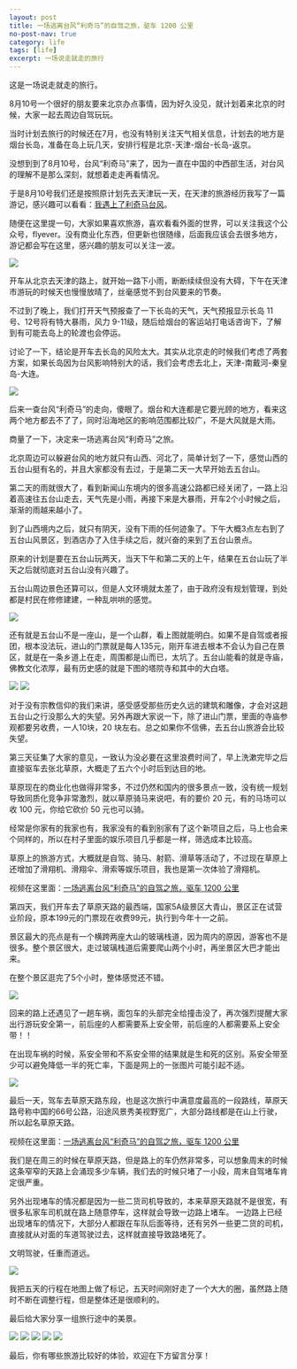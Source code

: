 ```yaml
---
layout: post
title: 一场逃离台风“利奇马”的自驾之旅，驱车 1200 公里
no-post-nav: true
category: life
tags: [life]
excerpt: 一场说走就走的旅行
---
```


这是一场说走就走的旅行。

8月10号一个很好的朋友要来北京办点事情，因为好久没见，就计划着来北京的时候，大家一起去周边自驾玩玩。

当时计划去旅行的时候还在7月，也没有特别关注天气相关信息，计划去的地方是烟台长岛，准备在岛上玩几天，安排行程是北京-天津-烟台-长岛-返京。

没想到到了8月10号，台风“利奇马”来了，因为一直在中国的中西部生活，对台风的理解不是那么深刻，就想着走走再看情况。

于是8月10号我们还是按照原计划先去天津玩一天，在天津的旅游经历我写了一篇游记，感兴趣可以看看：[我遇上了利奇马台风](http://www.ityouknow.com/life/2019/08/07/tianjing.html)。

随便在这里提一句，大家如果喜欢旅游，喜欢看看外面的世界，可以关注我这个公众号，flyever。没有商业化东西，但更新也很随缘，后面我应该会去很多地方，游记都会写在这里，感兴趣的朋友可以关注一波。

![](http://favorites.ren/assets/images/2019/it/driving01.jpeg)

开车从北京去天津的路上，就开始一路下小雨，断断续续但没有大碍，下午在天津市游玩的时候天也慢慢放晴了，丝毫感觉不到台风要来的节奏。

不过到了晚上，我们打开天气预报查了一下长岛的天气，天气预报显示长岛 11号、12号将有特大暴雨，风力 9-11级，随后给烟台的客运站打电话咨询下，了解到有可能去岛上的轮渡也会停运。

讨论了一下，结论是开车去长岛的风险太大。其实从北京走的时候我们考虑了两套方案，如果长岛因为台风影响特别大的话，我们会考虑去北上，天津-南戴河-秦皇岛-大连。

![](http://favorites.ren/assets/images/2019/it/driving02.jpeg)

后来一查台风“利奇马”的走向，傻眼了。烟台和大连都是它要光顾的地方，看来这两个地方都去不了了，同时沿海地区的影响范围都比较广，不是大风就是大雨。

商量了一下，决定来一场逃离台风“利奇马”之旅。

北京周边可以躲避台风的地方就只有山西、河北了，简单计划了一下，感觉山西的五台山挺有名的，并且大家都没有去过，于是第二天一大早开始去五台山。

第二天的雨就很大了，看到新闻山东境内的很多高速公路都已经关闭了，一路上沿着高速往五台山走去，天气先是小雨，再接下来是大暴雨，开车2个小时候之后，渐渐的雨越来越小了。

到了山西境内之后，就只有阴天，没有下雨的任何迹象了。下午大概3点左右到了五台山风景区，到酒店办了入住手续之后，就兴奋的来到了五台山景点。

原来的计划是要在五台山玩两天，当天下午和第二天的上午，结果在五台山玩了半天之后就彻底对五台山没有兴趣了。

五台山周边景色还算可以，但是人文环境就太差了，由于政府没有规划管理，到处都是村民在修修建建，一种乱哄哄的感觉。

![](http://favorites.ren/assets/images/2019/it/driving03.jpeg)

还有就是五台山不是一座山，是一个山群，看上图就能明白。如果不是自驾或者报团，根本没法玩，进山的门票就是每人135元，刚开车进去根本不会认为自己在景区，就是在一条乡道上在走，周围都是山而已，太坑了。五台山能看的就是寺庙，佛教文化浓厚，最有历史感的就是下图的塔院寺和其中的大白塔。

![](http://favorites.ren/assets/images/2019/it/driving04.jpeg)
![](http://favorites.ren/assets/images/2019/it/driving05.jpg)

对于没有宗教信仰的我们来讲，感受感受那些历史久远的建筑和雕像，才会对这趟五台山之行没那么大的失望。另外再跟大家说一下，除了进山门票，里面的寺庙参观都要另收费，一人10块，20 块左右。总之如果你不信佛，去五台山旅游会比较失望。

第三天征集了大家的意见，一致认为没必要在这里浪费时间了，早上洗漱完毕之后直接驱车去张北草原，大概走了五六个小时后到达目的地。

草原现在的商业化也做得非常多，不过仍然和国内的很多景点一致，没有统一规划导致同质化竞争非常激烈，就以草原骑马来说吧，有的要价 20 元，有的马场可以收 100 元，你给它砍价 50 元也可以骑。

经常是你家有的我家也有，我家没有的看到别家有了这个新项目之后，马上也会来个同样的，所以在村子里面的娱乐项目几乎都是一样，筛选成本比较高。


草原上的旅游方式，大概就是自驾、骑马、射箭、滑草等活动了，不过现在草原上还增加了滑翔机、滑翔伞、滑索等娱乐项目，我也是第一次体验了滑翔机。

视频在这里面：[一场逃离台风“利奇马”的自驾之旅，驱车 1200 公里](https://mp.weixin.qq.com/s/nzKpRksNp5dwo8RPtsDf6Q)

第四天，我们开车去了草原天路的最西端，国家5A级景区大青山，景区正在试营业阶段，原本199元的门票现在收费99元，执行到今年十一之前。

景区最大的亮点是有一个横跨两座大山的玻璃栈道，因为周内的原因，游客也不是很多。整个景区很大，走过玻璃栈道后需要爬山两个小时，再坐景区大巴才能出来。

在整个景区逛完了5个小时，整体感觉还不错。

![](http://favorites.ren/assets/images/2019/it/driving06.jpeg)

回来的路上还遇见了一趟车祸，面包车的头部完全给撞击没了，再次强烈提醒大家出行游玩安全第一，前后座的人都需要系上安全带，前后座的人都需要系上安全带！！

在出现车祸的时候，系安全带和不系安全带的结果就是生和死的区别。系安全带至少可以避免降低一半的死亡率，下面是网上的一张图片可能引起不适。

![](http://favorites.ren/assets/images/2019/it/driving07.jpeg)

最后一天，驾车去草原天路东段，也是这次旅行中满意度最高的一段路线，草原天路号称中国的66号公路，沿途风景秀美视野宽广，大部分路线都是在山上行驶，所以起名草原天路。

视频在这里面：[一场逃离台风“利奇马”的自驾之旅，驱车 1200 公里](https://mp.weixin.qq.com/s/nzKpRksNp5dwo8RPtsDf6Q)

我们是在周三的时候在草原天路，但是路上的车仍然非常多，可以想象周末的时候这条窄窄的天路上会涌现多少车辆，我们去的时候只堵了一小段，周末自驾堵车肯定很严重。

另外出现堵车的情况都是因为一些二货司机导致的，本来草原天路就不是很宽，有很多私家车司机就在路上随意停车，这样就会导致一边路上堵车。
一边路上已经出现堵车的情况下，大部分人都跟在车队后面等待，还有另外一些更二货的司机，直接就从对面的车道驾驶过去，这样就直接导致路堵死了。

文明驾驶，任重而道远。

![](http://favorites.ren/assets/images/2019/it/driving08.jpeg)

我把五天的行程在地图上做了标记，五天时间刚好走了一个大大的圈，虽然路上随时不断在调整行程，但是整体还是很顺利的。


最后给大家分享一组旅行途中的美景。

![](http://favorites.ren/assets/images/2019/it/driving09.jpeg)
![](http://favorites.ren/assets/images/2019/it/driving10.jpeg)
![](http://favorites.ren/assets/images/2019/it/driving11.jpg)
![](http://favorites.ren/assets/images/2019/it/driving12.jpg)
![](http://favorites.ren/assets/images/2019/it/driving13.jpeg)

最后，你有哪些旅游比较好的体验，欢迎在下方留言分享！



